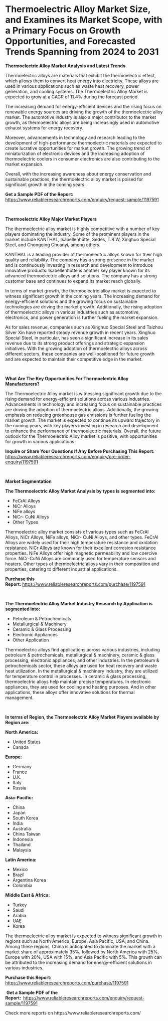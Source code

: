 <p><h1>Thermoelectric Alloy Market Size, and Examines its Market Scope, with a Primary Focus on Growth Opportunities, and Forecasted Trends Spanning from 2024 to 2031</h1></p><p><strong>Thermoelectric Alloy Market Analysis and Latest Trends</strong></p>
<p><p>Thermoelectric alloys are materials that exhibit the thermoelectric effect, which allows them to convert heat energy into electricity. These alloys are used in various applications such as waste heat recovery, power generation, and cooling systems. The Thermoelectric Alloy Market is expected to grow at a CAGR of 11.4% during the forecast period.</p><p>The increasing demand for energy-efficient devices and the rising focus on renewable energy sources are driving the growth of the thermoelectric alloy market. The automotive industry is also a major contributor to the market growth, as thermoelectric alloys are being increasingly used in automotive exhaust systems for energy recovery.</p><p>Moreover, advancements in technology and research leading to the development of high-performance thermoelectric materials are expected to create lucrative opportunities for market growth. The growing trend of miniaturization of electronic devices and the increasing adoption of thermoelectric coolers in consumer electronics are also contributing to the market expansion.</p><p>Overall, with the increasing awareness about energy conservation and sustainable practices, the thermoelectric alloy market is poised for significant growth in the coming years.</p></p>
<p><strong>Get a Sample PDF of the Report:&nbsp;</strong> <a href="https://www.reliableresearchreports.com/enquiry/request-sample/1197591">https://www.reliableresearchreports.com/enquiry/request-sample/1197591</a></p>
<p>&nbsp;</p>
<p><strong>Thermoelectric Alloy Major Market Players</strong></p>
<p><p>The thermoelectric alloy market is highly competitive with a number of key players dominating the industry. Some of the prominent players in the market include KANTHAL, Isabellenhütte, Sedes, T.R.W, Xinghuo Special Steel, and Chongqing Chuanyi, among others.</p><p>KANTHAL is a leading provider of thermoelectric alloys known for their high quality and reliability. The company has a strong presence in the market and is continuously investing in research and development to introduce innovative products. Isabellenhütte is another key player known for its advanced thermoelectric alloys and solutions. The company has a strong customer base and continues to expand its market reach globally.</p><p>In terms of market growth, the thermoelectric alloy market is expected to witness significant growth in the coming years. The increasing demand for energy-efficient solutions and the growing focus on sustainable technologies are driving the market growth. Additionally, the rising adoption of thermoelectric alloys in various industries such as automotive, electronics, and power generation is further fueling the market expansion.</p><p>As for sales revenue, companies such as Xinghuo Special Steel and Taizhou Silver Xin have reported steady revenue growth in recent years. Xinghuo Special Steel, in particular, has seen a significant increase in its sales revenue due to its strong product offerings and strategic expansion initiatives. With the growing adoption of thermoelectric alloys across different sectors, these companies are well-positioned for future growth and are expected to maintain their competitive edge in the market.</p></p>
<p>&nbsp;</p>
<p><strong>What Are The Key Opportunities For Thermoelectric Alloy Manufacturers?</strong></p>
<p><p>The Thermoelectric Alloy market is witnessing significant growth due to the rising demand for energy-efficient solutions across various industries. Advancements in technology and increasing focus on sustainable practices are driving the adoption of thermoelectric alloys. Additionally, the growing emphasis on reducing greenhouse gas emissions is further fueling the market growth. The market is expected to continue its upward trajectory in the coming years, with key players investing in research and development to enhance the performance of thermoelectric materials. Overall, the future outlook for the Thermoelectric Alloy market is positive, with opportunities for growth in various applications.</p></p>
<p><strong>Inquire or Share Your Questions If Any Before Purchasing This Report:</strong> <a href="https://www.reliableresearchreports.com/enquiry/pre-order-enquiry/1197591">https://www.reliableresearchreports.com/enquiry/pre-order-enquiry/1197591</a></p>
<p>&nbsp;</p>
<p><strong>Market Segmentation</strong></p>
<p><strong>The Thermoelectric Alloy Market Analysis by types is segmented into:</strong></p>
<p><ul><li>FeCrAl Alloys</li><li>NiCr Alloys</li><li>NiFe alloys</li><li>NiCr- CuNi Alloys</li><li>Other Types</li></ul></p>
<p><p>Thermoelectric alloy market consists of various types such as FeCrAl Alloys, NiCr Alloys, NiFe alloys, NiCr- CuNi Alloys, and other types. FeCrAl Alloys are widely used for their high temperature resistance and oxidation resistance. NiCr Alloys are known for their excellent corrosion resistance properties. NiFe Alloys offer high magnetic permeability and low coercive force. NiCr-CuNi Alloys are commonly used for temperature sensors and heaters. Other types of thermoelectric alloys vary in their composition and properties, catering to different industrial applications.</p></p>
<p><strong>Purchase this Report:&nbsp;</strong><a href="https://www.reliableresearchreports.com/purchase/1197591">https://www.reliableresearchreports.com/purchase/1197591</a></p>
<p>&nbsp;</p>
<p><strong>The Thermoelectric Alloy Market Industry Research by Application is segmented into:</strong></p>
<p><ul><li>Petroleum & Petrochemicals</li><li>Metallurgical & Machinery</li><li>Ceramic & Glass Processing</li><li>Electronic Appliances</li><li>Other Application</li></ul></p>
<p><p>Thermoelectric alloys find applications across various industries, including petroleum & petrochemicals, metallurgical & machinery, ceramic & glass processing, electronic appliances, and other industries. In the petroleum & petrochemicals sector, these alloys are used for heat recovery and waste heat utilization. In the metallurgical & machinery industry, they are utilized for temperature control in processes. In ceramic & glass processing, thermoelectric alloys help maintain precise temperatures. In electronic appliances, they are used for cooling and heating purposes. And in other applications, these alloys offer innovative solutions for thermal management.</p></p>
<p>&nbsp;</p>
<p><strong>In terms of Region, the Thermoelectric Alloy Market Players available by Region are:</strong></p>
<p>
    <p> <strong> North America: </strong>
        <ul>
            <li>United States</li>
            <li>Canada</li>
        </ul>
        </p> 
    <p> <strong> Europe: </strong>
        <ul>
            <li>Germany</li>
            <li>France</li>
            <li>U.K.</li>
            <li>Italy</li>
            <li>Russia</li>
        </ul>
        </p> 
    <p> <strong> Asia-Pacific: </strong>
        <ul>
            <li>China</li>
            <li>Japan</li>
            <li>South Korea</li>
            <li>India</li>
            <li>Australia</li>
            <li>China Taiwan</li>
            <li>Indonesia</li>
            <li>Thailand</li>
            <li>Malaysia</li>
        </ul>
        </p> 
    <p> <strong> Latin America: </strong>
        <ul>
            <li>Mexico</li>
            <li>Brazil</li>
            <li>Argentina Korea</li>
            <li>Colombia</li>
        </ul>
        </p> 
    <p> <strong> Middle East & Africa: </strong>
        <ul>
            <li>Turkey</li>
            <li>Saudi</li>
            <li>Arabia</li>
            <li>UAE</li>
            <li>Korea</li>
        </ul>
    </p>
    </p>
<p><p>The thermoelectric alloy market is expected to witness significant growth in regions such as North America, Europe, Asia Pacific, USA, and China. Among these regions, China is anticipated to dominate the market with a market share of approximately 35%, followed by North America with 25%, Europe with 20%, USA with 15%, and Asia Pacific with 5%. This growth can be attributed to the increasing demand for energy-efficient solutions in various industries.</p></p>
<p><strong>Purchase this Report: </strong><a href="https://www.reliableresearchreports.com/purchase/1197591">https://www.reliableresearchreports.com/purchase/1197591</a></p>
<p>&nbsp;<strong>Get a Sample PDF of the Report:&nbsp;&nbsp;</strong><a href="https://www.reliableresearchreports.com/enquiry/request-sample/1197591">https://www.reliableresearchreports.com/enquiry/request-sample/1197591</a></p>
<p><strong></strong></p>
<p>Check more reports on https://www.reliableresearchreports.com/</p>